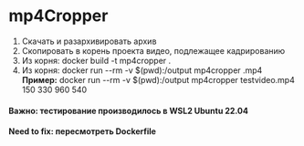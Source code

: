 # mp4Cropper
1. Скачать и разархивировать архив
2. Скопировать в корень проекта видео, подлежащее кадрированию
3. Из корня: docker build -t mp4cropper .
4. Из корня: docker run --rm -v $(pwd):/output mp4cropper <name>.mp4 <xCoordinate> <yCoordinate> <Width> <Height>
**Пример:** docker run --rm -v $(pwd):/output mp4cropper testvideo.mp4 150 330 960 540

#### Важно: тестирование производилось в WSL2 Ubuntu 22.04

#### Need to fix: пересмотреть Dockerfile
